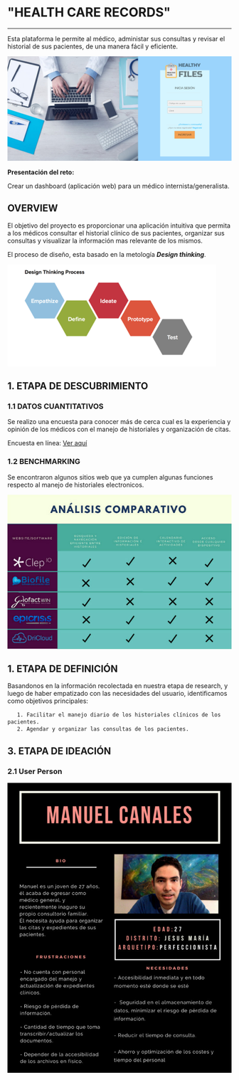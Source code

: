 # "HEALTH CARE RECORDS"
***
Esta plataforma le permite al médico, administar sus consultas y revisar el historial de sus pacientes, de una manera fácil y eficiente.

![dashboard](https://github.com/SteffAhv/health_care/blob/master/assets/images/welcome.png?raw=true)

**Presentación del reto:**

Crear un dashboard (aplicación web) para un médico internista/generalista.

## OVERVIEW

El objetivo del proyecto es proporcionar una aplicación intuitiva que permita a los médicos consultar el historial clínico de sus pacientes, organizar sus consultas y visualizar la información mas relevante de los mismos.

El proceso de diseño, esta basado en la metología ***Design thinking***.

![img](assets/images/Design-Thinking-Graphic.png)

## 1. ETAPA DE DESCUBRIMIENTO
### 1.1 DATOS CUANTITATIVOS
Se realizo una encuesta para conocer  más de cerca cual es la experiencia y opinión de los médicos con el manejo de historiales y organización de citas.

Encuesta en línea:
[Ver aquí](https://goo.gl/forms/zjMvCLSVRTAsMq9J2)


### 1.2 BENCHMARKING

Se encontraron algunos sitios web que ya cumplen algunas funciones respecto al manejo de historiales electronicos.

![benchmarking](https://github.com/SteffAhv/health_care/blob/master/assets/images/BECNHMARK.jpg?raw=true)

## 1. ETAPA DE DEFINICIÓN
Basandonos en la información recolectada en nuestra etapa de research, y luego de haber empatizado con las necesidades del usuario, identificamos como objetivos principales:

       1. Facilitar el manejo diario de los historiales clínicos de los pacientes.
       2. Agendar y organizar las consultas de los pacientes.
       
## 3. ETAPA DE IDEACIÓN
### 2.1 User Person
![imagen](https://github.com/SteffAhv/health_care/blob/master/assets/images/user_persona.jpg?raw=true)
